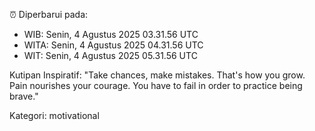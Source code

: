 ⏰ Diperbarui pada:
- WIB: Senin, 4 Agustus 2025 03.31.56 UTC
- WITA: Senin, 4 Agustus 2025 04.31.56 UTC
- WIT: Senin, 4 Agustus 2025 05.31.56 UTC

Kutipan Inspiratif:
"Take chances, make mistakes. That's how you grow. Pain nourishes your courage. You have to fail in order to practice being brave."


Kategori: motivational

